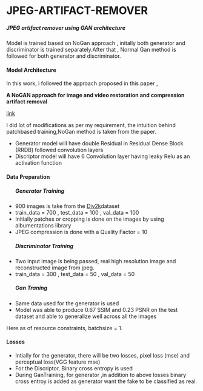 # JPEG-ARTIFACT-REMOVER


<h5>JPEG artifact remover using GAN architecture</h5>


Model is trained based on NoGan approach , initally both generator and discriminator is trained separately.After that , Normal Gan method is followed for both generator and discriminator.

<h4><b>Model Architecture</b></h4>

In this work, i followed the approach proposed in this paper ,

<b>A NoGAN approach for image and video
restoration and compression artifact removal</b>

<a href = "https://dl.acm.org/doi/10.1145/3394171.3414451">link</a>

I did lot of modifications as per my requirement, the intuition behind patchbased training,NoGan method is taken from the paper.

<ul>
  <li>Generator model will have double Residual in Residual Dense Block (RRDB) followed convolution layers</li>
  <li> Discriptor model will have 6 Convolution layer having leaky Relu as an activation function</li>
</ul>

<h4><b>Data Preparation</b></h4>

<ul>
  <h5><b>Generator Training</b></h5>
  <li>900 images is take from the <a href= "https://www.kaggle.com/datasets/joe1995/div2k-dataset">Div2k</a>dataset</li>
  <li> train_data = 700 , test_data = 100 , val_data = 100 </li>
  <li> Initially patches or cropping is done on the images by using albumentations library</li>
  <li> JPEG compression is done with a Quality Factor = 10 </li>

  <h5><b>Discriminator Training</b></h5>
  <li>Two input image is being passed, real high resolution image and reconstructed image from jpeg.</li>
  <li>train_data = 300 , test_data = 50 , val_data = 50</li>

  <h5><b>Gan Traning</b></h5>
  <li>Same data used for the generator is used</li>
  <li>Model was able to produce 0.67 SSIM and 0.23 PSNR on the test dataset and able to generalize well across all the images</li>
</ul>

Here as of resource constraints,  batchsize = 1.


<h4><b>Losses</b></h4>
<ul>
  <li>Intially for the generator, there will be two losses, pixel loss (mse) and perceptual loss(VGG feature mse)</li>
  <li>For the Discriptor, Binary cross entropy is used</li>
  <li>During GanTraining, for generator ,in addition to above losses binary cross entroy is added as generator want the fake to be classified as real.
</ul>

